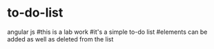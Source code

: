# to-do-list
angular js
#this is a lab work
#it's a simple to-do list 
#elements can be added as well as deleted from the list
